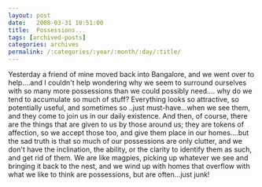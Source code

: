 ```yaml
---
layout: post
date:	2008-03-31 10:51:00
title:  Possessions...
tags: [archived-posts]
categories: archives
permalink: /:categories/:year/:month/:day/:title/
---
```

Yesterday a friend of mine moved back into Bangalore, and we went over to help....and I couldn't help wondering why we seem to surround ourselves with so many more possessions than we could possibly need.... why do we tend to accumulate so much of stuff? Everything looks so attractive, so potentially useful, and sometimes so ..just must-have...when we see them, and they come to join us in our daily existence. And then, of course, there are the things that are given to us by those around us; they are tokens of affection, so we accept those too, and give them place in our homes....but the sad truth is that so much of our possessions are only clutter, and we don't have the inclination, the ability, or the clarity to identify them as such, and get rid of them. We are like magpies, picking up whatever we see and bringing it back to the nest, and we wind up with homes that overflow with what we like to think are possessions, but are often...just junk!
